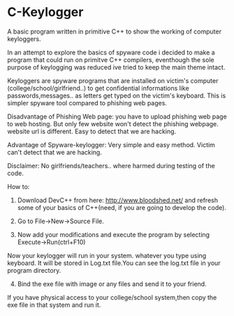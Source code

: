 # C-Keylogger
A basic program written in primitive C++ to show the working of computer keyloggers.


In an attempt to explore the basics of spyware code i decided to make a program that could run on primitve C++ compilers, eventhough the sole purpose of keylogging was reduced ive tried to keep the main theme intact.

Keyloggers are spyware programs that are installed on victim's computer (college/school/girlfriend..) to get confidential informations like passwords,messages.. as letters get typed on the victim's keyboard. This is simpler spyware tool compared to phishing web pages. 

Disadvantage of Phishing Web page:
you have to upload phishing web page to web hosting.  But only few website won't detect the phishing webpage.
website url is different. Easy to detect that we are hacking.

Advantage of Spyware-keylogger:
Very simple and easy method.
Victim can't detect that we are hacking.

Disclaimer:
No girlfriends/teachers.. where harmed during testing of the code.


How to:
1) Download DevC++ from here: http://www.bloodshed.net/ and refresh some of your basics of C++(need, if you are going to develop the code).

2) Go to File->New->Source File.

3) Now add your modifications and execute the program by selecting Execute->Run(ctrl+F10)

Now your keylogger will run in your system. whatever you type using keyboard. It will be stored in Log.txt file.You can see the log.txt file in your program directory.

4) Bind the exe file with image or any files and send it to your friend.

If you have physical access to your college/school system,then copy the exe file in that system and run it. 



